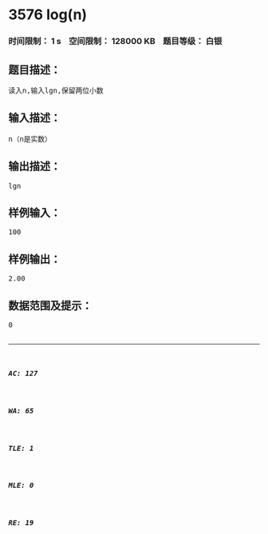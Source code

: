 # 3576 log(n)   
### 时间限制： 1 s&nbsp;&nbsp;&nbsp;&nbsp;空间限制： 128000 KB&nbsp;&nbsp;&nbsp;&nbsp;题目等级： 白银  
## 题目描述：  

<pre>
读入n,输入lgn,保留两位小数
</pre>
  
  
## 输入描述：  

<pre>
n（n是实数）
</pre>
  
  
## 输出描述：  

<pre>
lgn
</pre>
  
  
## 样例输入：  

<pre>
100
</pre>
  
  
## 样例输出：  

<pre>
2.00
</pre>
  
  
## 数据范围及提示：  

<pre>
0<n<maxlongint
</pre>
  
  
***  

##### AC: 127  
##### WA: 65  
##### TLE: 1  
##### MLE: 0  
##### RE: 19  
